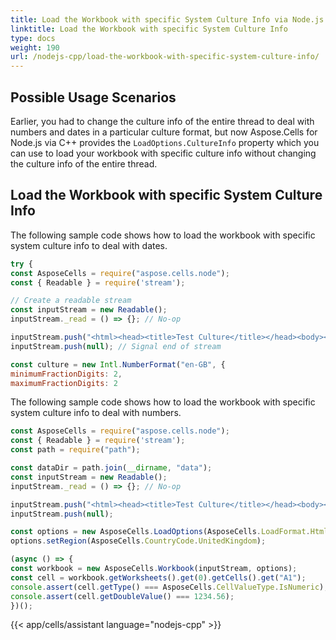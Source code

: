 ```yaml
---
title: Load the Workbook with specific System Culture Info via Node.js and C++
linktitle: Load the Workbook with specific System Culture Info
type: docs
weight: 190
url: /nodejs-cpp/load-the-workbook-with-specific-system-culture-info/
---
```


## **Possible Usage Scenarios**
Earlier, you had to change the culture info of the entire thread to deal with numbers and dates in a particular culture format, but now Aspose.Cells for Node.js via C++ provides the `LoadOptions.CultureInfo` property which you can use to load your workbook with specific culture info without changing the culture info of the entire thread.

## **Load the Workbook with specific System Culture Info**
The following sample code shows how to load the workbook with specific system culture info to deal with dates.

```javascript
try {
const AsposeCells = require("aspose.cells.node");
const { Readable } = require('stream');

// Create a readable stream
const inputStream = new Readable();
inputStream._read = () => {}; // No-op

inputStream.push("<html><head><title>Test Culture</title></head><body><table><tr><td>10-01-2016</td></tr></table></body></html>");
inputStream.push(null); // Signal end of stream

const culture = new Intl.NumberFormat("en-GB", {
minimumFractionDigits: 2,
maximumFractionDigits: 2
```

The following sample code shows how to load the workbook with specific system culture info to deal with numbers.

```javascript
const AsposeCells = require("aspose.cells.node");
const { Readable } = require('stream');
const path = require("path");

const dataDir = path.join(__dirname, "data");
const inputStream = new Readable();
inputStream._read = () => {}; // No-op

inputStream.push("<html><head><title>Test Culture</title></head><body><table><tr><td>1234,56</td></tr></table></body></html>");
inputStream.push(null);

const options = new AsposeCells.LoadOptions(AsposeCells.LoadFormat.Html);        
options.setRegion(AsposeCells.CountryCode.UnitedKingdom);

(async () => {
const workbook = new AsposeCells.Workbook(inputStream, options);
const cell = workbook.getWorksheets().get(0).getCells().get("A1");
console.assert(cell.getType() === AsposeCells.CellValueType.IsNumeric);
console.assert(cell.getDoubleValue() === 1234.56);
})();
```
{{< app/cells/assistant language="nodejs-cpp" >}}